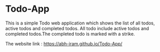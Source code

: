 # Todo-App
This is a simple Todo web application which shows the list of all todos, active todos and completed todos.
All todo include active todos and completed todos.The completed todo is marked with a strike.

The website link : https://abh-iram.github.io/Todo-App/
